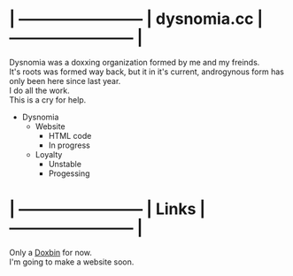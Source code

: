 # | ———————— | dysnomia.cc | ———————— |


Dysnomia was a doxxing organization formed by me and my freinds. <br>
It's roots was formed way back, but it in it's current, androgynous form has only been here since last year. <br>
I do all the work. <br>
This is a cry for help. 


- Dysnomia
    - Website
        - HTML code
        - In progress
    - Loyalty
        - Unstable
        - Progessing


# | ———————— | Links | ———————— |

Only a [Doxbin](https://doxbin.com/user/dysnomialol) for now. <br>
I'm going to make a website soon.



